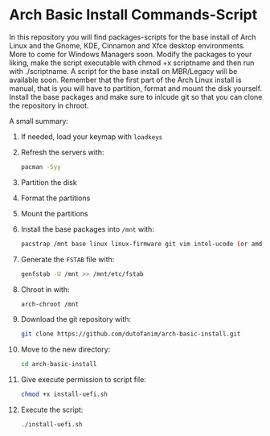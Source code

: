 # Arch Basic Install Commands-Script

In this repository you will find packages-scripts for the base install of Arch Linux and the Gnome, KDE, Cinnamon and Xfce desktop environments. More to come for Windows Managers soon.
Modify the packages to your liking, make the script executable with chmod +x scriptname and then run with ./scriptname.
A script for the base install on MBR/Legacy will be available soon.
Remember that the first part of the Arch Linux install is manual, that is you will have to partition, format and mount the disk yourself. Install the base packages and make sure to inlcude git so that you can clone the repository in chroot.

A small summary:

1. If needed, load your keymap with `loadkeys`
2. Refresh the servers with:

	```bash
    pacman -Syy
	```

3. Partition the disk
4. Format the partitions
5. Mount the partitions
6. Install the base packages into `/mnt` with:

	```bash
    pacstrap /mnt base linux linux-firmware git vim intel-ucode (or amd-ucode)
	```

7. Generate the `FSTAB` file with:

	```bash
    genfstab -U /mnt >> /mnt/etc/fstab
	```

8. Chroot in with:

	```bash
    arch-chroot /mnt
	```

9. Download the git repository with:

	```bash
    git clone https://github.com/dutofanim/arch-basic-install.git
	```

10. Move to the new directory: 

	```bash
    cd arch-basic-install
	```

11. Give execute permission to script file:

	```bash
    chmod +x install-uefi.sh
	```

12. Execute the script:

	```bash
    ./install-uefi.sh
	```
